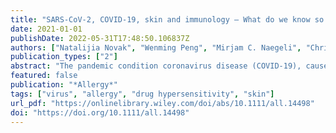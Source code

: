 ```yaml
---
title: "SARS-CoV-2, COVID-19, skin and immunology – What do we know so far?"
date: 2021-01-01
publishDate: 2022-05-31T17:48:50.106837Z
authors: ["Natalijia Novak", "Wenming Peng", "Mirjam C. Naegeli", "Christina Galvan", "Isabel Kolm‐Djamei", "Charlotte Brüggen", "Beatriz Cabanillas", "Peter Schmid‐Grendelmeier", "Alba Catala"]
publication_types: ["2"]
abstract: "The pandemic condition coronavirus disease (COVID-19), caused by the novel severe acute respiratory syndrome coronavirus 2 (SARS-CoV-2), can take asymptomatic, mild, moderate, and severe courses. COVID-19 affects primarily the respiratory airways leading to dry cough, fever, myalgia, headache, fatigue, and diarrhea and can end up in interstitial pneumonia and severe respiratory failure. Reports about the manifestation of various skin lesions and lesions of the vascular system in some subgroups of SARS-CoV-2-positive patients as such features outside the respiratory sphere, are rapidly emerging. Vesicular, urticarial, and maculopapular eruptions and livedo, necrosis, and other vasculitis forms have been reported most frequently in association with SARS-CoV-2 infection. In order to update information gained, we provide a systematic overview of the skin lesions described in COVID-19 patients, discuss potential causative factors, and describe differential diagnostic evaluations. Moreover, we summarize current knowledge about immunologic, clinical, and histologic features of virus- and drug-induced lesions of the skin and changes to the vascular system in order to transfer this knowledge to potential mechanisms induced by SARS-CoV-2."
featured: false
publication: "*Allergy*"
tags: ["virus", "allergy", "drug hypersensitivity", "skin"]
url_pdf: "https://onlinelibrary.wiley.com/doi/abs/10.1111/all.14498"
doi: "https://doi.org/10.1111/all.14498"
---
```


